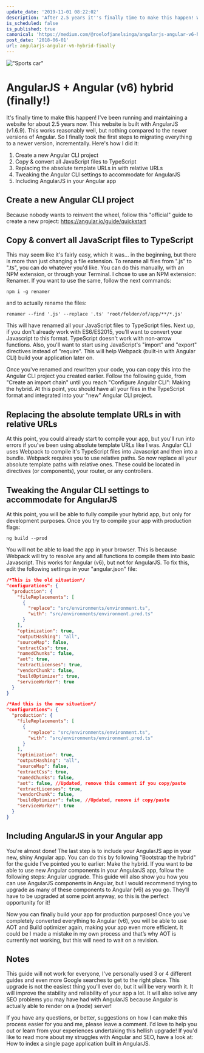 ```yaml
---
update_date: '2019-11-01 08:22:02'
description: 'After 2.5 years it''s finally time to make this happen! We''re upgrading an AngularJS application to Angular (v6+). Follow along and by the end you''ll have a working hybrid application.'
is_scheduled: false
is_published: true
canonical: 'https://medium.com/@roelofjanelsinga/angularjs-angular-v6-hybrid-finally-97ac37087de1'
post_date: '2018-06-01'
url: angularjs-angular-v6-hybrid-finally
---
```

!["Sports car"](/images/articles/0_2YOcp3G2ZLewVVIl.jpeg)

# AngularJS + Angular (v6) hybrid (finally!)
It's finally time to make this happen! I've been running and maintaining a website for about 2.5 years now. This website is built with AngularJS (v1.6.9). This works reasonably well, but nothing compared to the newer versions of Angular. So I finally took the first steps to migrating everything to a newer version, incrementally. Here's how I did it:

1. Create a new Angular CLI project
2. Copy & convert all JavaScript files to TypeScript
3. Replacing the absolute template URLs in with relative URLs
4. Tweaking the Angular CLI settings to accommodate for AngularJS
5. Including AngularJS in your Angular app

## Create a new Angular CLI project
Because nobody wants to reinvent the wheel, follow this "official" guide to create a new project: https://angular.io/guide/quickstart

## Copy & convert all JavaScript files to TypeScript
This may seem like it's fairly easy, which it was... in the beginning, but there is more than just changing a file extension. To rename all files from ".js" to ".ts", you can do whatever you'd like. You can do this manually, with an NPM extension, or through your Terminal. I chose to use an NPM extension: Renamer. If you want to use the same, follow the next commands:

```
npm i -g renamer
```

and to actually rename the files:

```
renamer --find '.js' --replace '.ts' 'root/folder/of/app/**/*.js'
```

This will have renamed all your JavaScript files to TypeScript files. Next up, if you don't already work with ES6/ES2015, you'll want to convert your Javascript to this format. TypeScript doesn't work with non-arrow functions. Also, you'll want to start using JavaScript's "import" and "export" directives instead of "require". This will help Webpack (built-in with Angular CLI) build your application later on.

Once you've renamed and rewritten your code, you can copy this into the Angular CLI project you created earlier. Follow the following guide, from "Create an import chain" until you reach "Configure Angular CLI": Making the hybrid. At this point, you should have all your files in the TypeScript format and integrated into your "new" Angular CLI project.

## Replacing the absolute template URLs in with relative URLs
At this point, you could already start to compile your app, but you'll run into errors if you've been using absolute template URLs like I was. Angular CLI uses Webpack to compile it's TypeScript files into Javascript and then into a bundle. Webpack requires you to use relative paths. So now replace all your absolute template paths with relative ones. These could be located in directives (or components), your router, or any controllers.

## Tweaking the Angular CLI settings to accommodate for AngularJS
At this point, you will be able to fully compile your hybrid app, but only for development purposes. Once you try to compile your app with production flags:

```
ng build --prod
```

You will not be able to load the app in your browser. This is because Webpack will try to resolve any and all functions to compile them into basic Javascript. This works for Angular (v6), but not for AngularJS. To fix this, edit the following settings in your "angular.json" file:

```json
/*This is the old situation*/
"configurations": {
  "production": {
    "fileReplacements": [
      {
        "replace": "src/environments/environment.ts",
        "with": "src/environments/environment.prod.ts"
      }
    ],
    "optimization": true,
    "outputHashing": "all",
    "sourceMap": false,
    "extractCss": true,
    "namedChunks": false,
    "aot": true,
    "extractLicenses": true,
    "vendorChunk": false,
    "buildOptimizer": true,
    "serviceWorker": true
  }
}

/*And this is the new situation*/
"configurations": {
  "production": {
    "fileReplacements": [
      {
        "replace": "src/environments/environment.ts",
        "with": "src/environments/environment.prod.ts"
      }
    ],
    "optimization": true,
    "outputHashing": "all",
    "sourceMap": false,
    "extractCss": true,
    "namedChunks": false,
    "aot": false, //Updated, remove this comment if you copy/paste
    "extractLicenses": true,
    "vendorChunk": false,
    "buildOptimizer": false, //Updated, remove if copy/paste
    "serviceWorker": true
  }
}
```

## Including AngularJS in your Angular app
You're almost done! The last step is to include your AngularJS app in your new, shiny Angular app. You can do this by following "Bootstrap the hybrid" for the guide I've pointed you to earlier: Make the hybrid. If you want to be able to use new Angular components in your AngularJS app, follow the following steps: Angular upgrade. This guide will also show you how you can use AngularJS components in Angular, but I would recommend trying to upgrade as many of these components to Angular (v6) as you go. They’ll have to be upgraded at some point anyway, so this is the perfect opportunity for it!

Now you can finally build your app for production purposes! Once you've completely converted everything to Angular (v6), you will be able to use AOT and Build optimizer again, making your app even more efficient. It could be I made a mistake in my own process and that’s why AOT is currently not working, but this will need to wait on a revision.

## Notes
This guide will not work for everyone, I've personally used 3 or 4 different guides and even more Google searches to get to the right place. This upgrade is not the easiest thing you'll ever do, but it will be very worth it. It will improve the stability and reliability of your app a lot. It will also solve any SEO problems you may have had with AngularJS because Angular is actually able to render on a (node) server!

If you have any questions, or better, suggestions on how I can make this process easier for you and me, please leave a comment. I'd love to help you out or learn from your experiences undertaking this hellish upgrade! If you'd like to read more about my struggles with Angular and SEO, have a look at: How to index a single page application built in AngularJS.